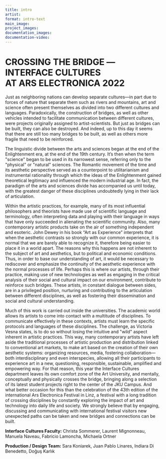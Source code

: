 ```yaml
---
title: intro
artist: 
format: intro-text
main_image:
project_images:
documentation_images:
documentation-video:
---
```


# CROSSING THE BRIDGE —<br>INTERFACE CULTURES<br>AT ARS ELECTRONICA 2022

Just as neighboring nations can develop separate cultures—in part due to forces of nature that separate them such as rivers and mountains, art and science often present themselves as divided into two different cultures and languages. Paradoxically, the construction of bridges, as well as other vehicles intended to facilitate communication between different cultures, were projects originally assigned to artist-scientists. But just as bridges can be built, they can also be destroyed. And indeed, up to this day it seems that there are still too many bridges to be built, as well as others more fragile that need to be reinforced. 

The linguistic divide between the arts and sciences began at the end of the Enlightenment era, at the end of the 19th century. It’s then when the term "science" began to be used in its narrowest sense, referring only to the "physical" or "natural" sciences. The Romantic movement of the time and its aesthetic perspective served as a counterpoint to utilitarianism and instrumental rationality through which the ideas of the Enlightenment gained theoretical legitimacy and influenced the modern industrial age. In fact, the paradigm of the arts and sciences divide has accompanied us until today, with the greatest danger of these disciplines undoubtedly lying in their lack of articulation. 

Within the artistic practices, for example, many of its most influential philosophers and theorists have made use of scientific language and terminology, often interpreting data and playing with their language in ways that have only succeeded in alienating the scientific community. Also, many contemporary artistic products take on the air of something independent and esoteric. John Dewey in his book “Art as Experience” interprets that when the aesthetic contrasts so strongly with our common experience, it is normal that we are barely able to recognize it, therefore being easier to place it in a world apart. The reasons why this happens are not inherent to the subject of art and aesthetics, but to political and economic conditions. Thus, in order to base our understanding of art, it would be necessary to rediscover and emphasize the continuity of the aesthetic experience with the normal processes of life. Perhaps this is where our artists, through their practice, making use of new technologies as well as engaging in the critical analysis of their social and cultural impact on our environment, contribute to reinforce such bridges. These artists, in constant dialogue between sides, are in a privileged position, nurturing and contributing to the articulation between different disciplines, as well as fostering their dissemination and social and cultural understanding. 

Much of this work is carried out inside the universities. The academic world allows its artists to come into contact with a multitude of disciplines. To communicate effectively in these contexts, artists must learn the specific protocols and languages of these disciplines. The challenge, as Victoria Vesna states, is to do so without losing the intuitive and "wild" aspect inherent in artistic practices. This way, many contemporary artists have left aside the traditional processes of artistic production and distribution linked to conventional art markets, to make art based on the creation of their own aesthetic systems: organizing resources, media, fostering collaboration—both interdisciplinary and even interspecies, allowing all their participants to experience art in a new, questioning, responsible, sustainable, amplified and empowering way. For that reason, this year the Interface Cultures department leaves its own comfort zone of the Art University, and mentally, conceptually and physically crosses the bridge, bringing along a selection of its latest student projects right to the center of the JKU Campus. And what better occasion for this than the celebration of the 43th edition of the international Ars Electronica Festival in Linz, a festival with a long tradition of crossing disciplines by constantly exploring the impact of art and technology into daily life and society. We strongly believe that by engaging, discussing and communicating with international festival visitors new unexpected paths can be taken and new bridges and connections can be built.


**Interface Cultures Faculty:** 
Christa Sommerer, Laurent Mignonneau, Manuela Naveau, Fabricio Lamoncha, Michaela Ortner

**Production / Design Team:**
Sara Koniarek, Juan Pablo Linares, Indiara Di Benedetto, Doğuş Karlık
